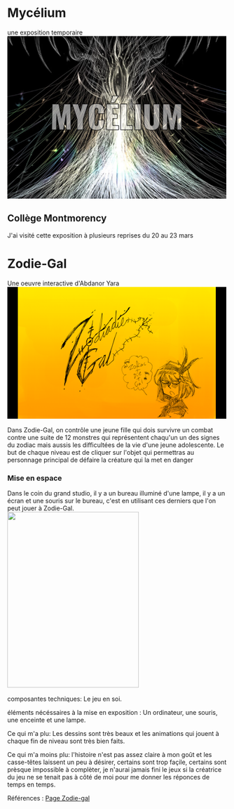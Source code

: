 # Mycélium
une exposition temporaire <br>
<img src="media/titre_mycelium.PNG" width="500" height="370">
## Collège Montmorency
J'ai visité cette exposition à plusieurs reprises du 20 au 23 mars
# Zodie-Gal
Une oeuvre interactive d'Abdanor Yara <br>
<img src="media/zodie_gal_titre.png" width="500" height="300">

Dans Zodie-Gal, on contrôle une jeune fille qui dois survivre un combat contre une suite de 12 monstres qui représentent chaqu'un un des signes du zodiac mais aussis les difficultées de la vie d'une jeune adolescente. Le but de chaque niveau  est de cliquer sur l'objet qui permettras au personnage principal de défaire la créature qui la met en danger

### Mise en espace
Dans le coin du grand studio, il y a un bureau illuminé d'une lampe, il y a un écran et une souris sur le bureau, c'est en utilisant ces derniers que l'on peut jouer à Zodie-Gal. <br>
<img src="media/zodie_gal_installation.png" width="300" height="400">

composantes techniques: Le jeu en soi.

éléments nécéssaires à la mise en exposition : Un ordinateur, une souris, une enceinte et une lampe.

Ce qui m'a plu: Les dessins sont très beaux et les animations qui jouent à chaque fin de niveau sont très bien faits.

Ce qui m'a moins plu: l'histoire n'est pas assez claire à mon goût et les casse-têtes laissent un peu à désirer, certains sont trop façile, certains sont prèsque impossible à complèter, je n'aurai jamais fini le jeux si la créatrice du jeu ne se tenait pas à côté de moi pour me donner les réponces de temps en temps.

Références : [Page Zodie-gal](https://tim-montmorency.com/2023/projets/Zodie-Gal/docs/web/index.html)

